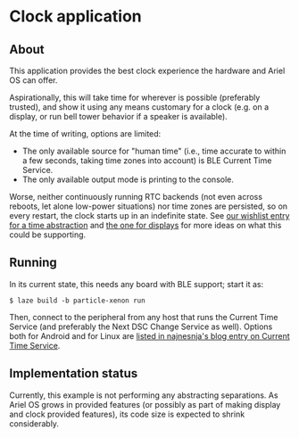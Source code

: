 # Clock application

## About

This application provides the best clock experience the hardware and Ariel OS can offer.

Aspirationally, this will take time for wherever is possible (preferably trusted),
and show it using any means customary for a clock
(e.g. on a display, or run bell tower behavior if a speaker is available).

At the time of writing, options are limited:
- The only available source for "human time"
  (i.e., time accurate to within a few seconds, taking time zones into account)
  is BLE Current Time Service.
- The only available output mode is printing to the console.

Worse, neither continuously running RTC backends (not even across reboots, let alone low-power situations)
nor time zones are persisted,
so on every restart, the clock starts up in an indefinite state.
See [our wishlist entry for a time abstraction](https://github.com/ariel-os/ariel-os/discussions/642#discussioncomment-14153832)
and [the one for displays](https://github.com/ariel-os/ariel-os/discussions/642#discussioncomment-11618055)
for more ideas on what this could be supporting.

## Running

In its current state, this needs any board with BLE support;
start it as:

```sh-session
$ laze build -b particle-xenon run
```

Then, connect to the peripheral from any host that runs the Current Time Service
(and preferably the Next DSC Change Service as well).
Options both for Android and for Linux are [listed in najnesnja's blog entry on Current Time Service](https://najnesnaj.github.io/pinetime-zephyr/current-time.html).

## Implementation status

Currently, this example is not performing any abstracting separations.
As Ariel OS grows in provided features
(or possibly as part of making display and clock provided features),
its code size is expected to shrink considerably.
